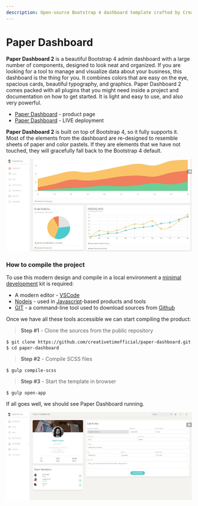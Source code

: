 ```yaml
---
description: Open-source Bootstrap 4 dashboard template crafted by Creative-Tim
---
```


# Paper Dashboard

**Paper Dashboard 2** is a beautiful Bootstrap 4 admin dashboard with a large number of components, designed to look neat and organized. If you are looking for a tool to manage and visualize data about your business, this dashboard is the thing for you. It combines colors that are easy on the eye, spacious cards, beautiful typography, and graphics. Paper Dashboard 2 comes packed with all plugins that you might need inside a project and documentation on how to get started. It is light and easy to use, and also very powerful.

* [Paper Dashboard](https://bit.ly/3ol6Tg3) - product page
* [Paper Dashboard](https://bit.ly/3eNrlmU) - LIVE deployment

**Paper Dashboard 2** is built on top of Bootstrap 4, so it fully supports it. Most of the elements from the dashboard are re-designed to resemble sheets of paper and color pastels. If they are elements that we have not touched, they will gracefully fall back to the Bootstrap 4 default.

![Paper Dashboard - Open-source Dashboard.](../../.gitbook/assets/paper-dashboard.jpg)



### How to compile the project

To use this modern design and compile in a local environment a [minimal development](../tutorials/minimal-programming-kit.md) kit is required:

* A modern editor - [VSCode](https://code.visualstudio.com/)
* [Nodejs](https://nodejs.org/en/) - used in [Javascript](https://developer.mozilla.org/en-US/docs/Web/JavaScript)-based products and tools 
* [GIT](https://git-scm.com/) - a command-line tool used to download sources from [Github](https://github.com/)

Once we have all these tools accessible we can start compiling the product:

> **Step \#1** - Clone the sources from the public repository

```text
$ git clone https://github.com/creativetimofficial/paper-dashboard.git
$ cd paper-dashboard
```

> **Step \#2** - Compile SCSS files

```text
$ gulp compile-scss
```

> **Step \#3** - Start the template in browser

```text
$ gulp open-app
```

If all goes well, we should see Paper Dashboard running.

![Paper Dashboard - User Profile Page. ](../../.gitbook/assets/paper-dashboard-user-profile.jpg)

